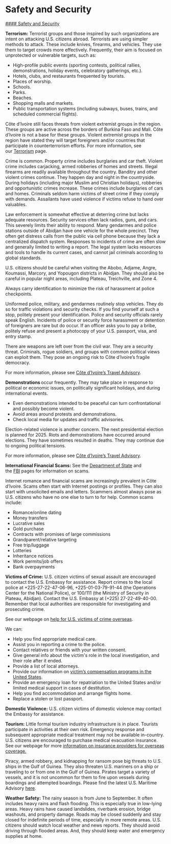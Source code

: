 # Safety and Security

[#### Safety and Security](javascript:void(0); "Safety and Security")

**Terrorism:** Terrorist groups and those inspired by such organizations are intent on attacking U.S. citizens abroad. Terrorists are using simpler methods to attack. These include knives, firearms, and vehicles. They use them to target crowds more effectively. Frequently, their aim is focused on unprotected or vulnerable targets, such as:

* High-profile public events (sporting contests, political rallies, demonstrations, holiday events, celebratory gatherings, etc.).
* Hotels, clubs, and restaurants frequented by tourists.
* Places of worship.
* Schools.
* Parks.
* Beaches.
* Shopping malls and markets.
* Public transportation systems (including subways, buses, trains, and scheduled commercial flights).

Côte d’Ivoire still faces threats from violent extremist groups in the region. These groups are active across the borders of Burkina Faso and Mali. Côte d’Ivoire is not a base for these groups. Violent extremist groups in the region have stated they will target foreigners and/or countries that participate in counterterrorism efforts. For more information, see our [Terrorism](https://travel.state.gov/content/travel/en/international-travel/emergencies/terrorism.html) page.

Crime is common. Property crime includes burglaries and car theft. Violent crime includes carjacking, armed robberies of homes and streets. Illegal firearms are readily available throughout the country. Banditry and other violent crimes continue. They happen day and night in the countryside. During holidays (including major Muslim and Christian holidays), robberies and opportunistic crimes increase. These crimes include burglaries of cars and homes. Criminals seldom harm victims of street crime if they comply with demands. Assailants have used violence if victims refuse to hand over valuables.

Law enforcement is somewhat effective at deterring crime but lacks adequate resources. Security services often lack radios, guns, and cars. This severely limits their ability to respond. Many gendarmes and police stations outside of Abidjan have one vehicle for the whole precinct. They often get distress calls from the public via cell phone because they lack a centralized dispatch system. Responses to incidents of crime are often slow and generally limited to writing a report. The legal system lacks resources and tools to handle its current cases, and cannot jail criminals according to global standards.

U.S. citizens should be careful when visiting the Abobo, Adjame, Angre, Koumassi, Marcory, and Yopougon districts in Abidjan. They should also be careful in popular night areas, including Plateau, Treichville, and Zone 4.

Always carry identification to minimize the risk of harassment at police checkpoints.

Uniformed police, military, and gendarmes routinely stop vehicles. They do so for traffic violations and security checks. If you find yourself at such a stop, politely present your identification. Police and security officials rarely speak English. Incidents of police or security force harassment or detention of foreigners are rare but do occur. If an officer asks you to pay a bribe, politely refuse and present a photocopy of your U.S. passport, visa, and entry stamp.

There are weapons are left over from the civil war. They are a security threat. Criminals, rogue soldiers, and groups with common political views can exploit them. They pose an ongoing risk to Côte d’Ivoire’s fragile democracy.

For more information, please see [Côte d’Ivoire’s Travel Advisory](https://travel.state.gov/content/travel/en/traveladvisories/traveladvisories/cote-d-ivoire-travel-advisory.html).

**Demonstrations** occur frequently. They may take place in response to political or economic issues, on politically significant holidays, and during international events.

* Even demonstrations intended to be peaceful can turn confrontational and possibly become violent.
* Avoid areas around protests and demonstrations.
* Check local media for updates and traffic advisories.

Election-related violence is another concern. The next presidential election is planned for 2025. Riots and demonstrations have occurred around elections. They have sometimes resulted in deaths. They may continue due to ongoing political tensions.

For more information, please see [Côte d’Ivoire’s Travel Advisory](https://travel.state.gov/content/travel/en/traveladvisories/traveladvisories/cote-d-ivoire-travel-advisory.html).

**International Financial Scams:** See the [Department of State](https://travel.state.gov/content/travel/en/international-travel/emergencies/international-financial-scams.html) and the [FBI](https://www.fbi.gov/scams-and-safety/common-scams-and-crimes) pages for information on scams.

Internet romance and financial scams are increasingly prevalent in Côte d’Ivoire. Scams often start with Internet postings or profiles. They can also start with unsolicited emails and letters. Scammers almost always pose as U.S. citizens who have no one else to turn to for help. Common scams include:

* Romance/online dating
* Money transfers
* Lucrative sales
* Gold purchase
* Contracts with promises of large commissions
* Grandparent/relative targeting
* Free trip/luggage
* Lotteries
* Inheritance notices
* Work permits/job offers
* Bank overpayments

**Victims of Crime:** U.S. citizen victims of sexual assault are encouraged to contact the U.S. Embassy for assistance. Report crimes to the local police at +225-27-22-47-06-96, +225-01-03-79-91-44 (the Operations Center for the National Police), or 100/111 (the Ministry of Security in Plateau, Abidjan). Contact the U.S. Embassy at (+225) 27-22-49-40-00. Remember that local authorities are responsible for investigating and prosecuting crime.

See our webpage on [help for U.S. victims of crime overseas](https://travel.state.gov/content/travel/en/international-travel/emergencies/crime.html).

We can:

* Help you find appropriate medical care.
* Assist you in reporting a crime to the police.
* Contact relatives or friends with your written consent.
* Give general info about the victim's role in the local investigation, and their role after it ended.
* Provide a list of local attorneys.
* Provide our information on [victim’s compensation programs in the United States](https://travel.state.gov/content/travel/en/international-travel/emergencies/crime.html).
* Provide an emergency loan for repatriation to the United States and/or limited medical support in cases of destitution.
* Help you find accommodation and arrange flights home.
* Replace a stolen or lost passport.

**Domestic Violence:** U.S. citizen victims of domestic violence may contact the Embassy for assistance.

**Tourism:** Little formal tourism industry infrastructure is in place. Tourists participate in activities at their own risk. Emergency response and subsequent appropriate medical treatment may not be available in-country. U.S. citizens are encouraged to purchase medical evacuation insurance. See our webpage for more [information on insurance providers for overseas coverage.](https://travel.state.gov/content/travel/en/international-travel/before-you-go/travelers-checklist.html)

Piracy, armed robbery, and kidnapping for ransom pose big threats to U.S. ships in the Gulf of Guinea. They also threaten U.S. mariners on a ship or traveling to or from one in the Gulf of Guinea. Pirates target a variety of vessels, and it is not uncommon for them to fire upon vessels during boardings and attempted boardings. Please find the latest U.S. Maritime Advisory [here](https://www.maritime.dot.gov/msci/2023-001-gulf-guinea-piracyarmed-robberykidnapping-ransom).

**Weather Safety:** The rainy season is from June to September. It often includes heavy rains and flash flooding. This is especially true in low-lying areas. Heavy rains have caused landslides, riverbank erosion, bridge washouts, and property damage. Roads may be closed suddenly and stay closed for indefinite periods of time, especially in more remote areas. U.S. citizens should watch local weather and news reports. They should avoid driving through flooded areas. And, they should keep water and emergency supplies at home.